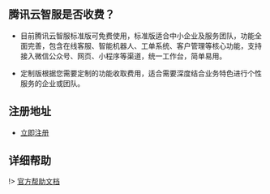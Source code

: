 ## 腾讯云智服是否收费？

- 目前腾讯云智服标准版可免费使用，标准版适合中小企业及服务团队，功能全面完善，包含在线客服、智能机器人、工单系统、客户管理等核心功能，支持接入微信公众号、网页、小程序等渠道，统一工作台，简单易用。

- 定制版根据您需要定制的功能收取费用，适合需要深度结合业务特色进行个性服务的企业或团队。

## 注册地址

- [立即注册](https://yzf.qq.com)

## 详细帮助

!> [官方帮助文档](https://yzf.qq.com/xv/web/static/help/index.html)
